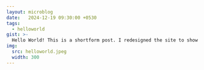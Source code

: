 ```yaml
---
layout: microblog
date:   2024-12-19 09:30:00 +0530
tags:
  - helloworld
gist: >-
  Hello World! This is a shortform post. I redesigned the site to show "micro blogs" i.e. posts that has a character limit and has its entire contents on the home page itself. Here is an image Gemini generated for me.
img:
  src: helloworld.jpeg
  width: 300
---
```


